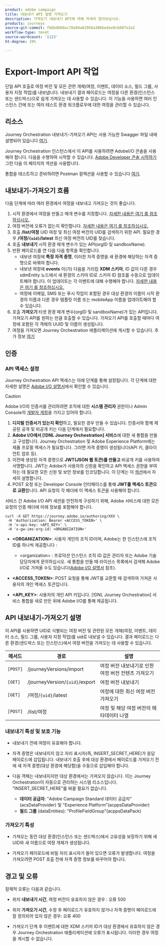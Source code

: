 ```yaml
---
product: adobe campaign
title: 내보내기 API 설명 가져오기
description: 가져오기 내보내기 API에 대해 자세히 알아보십시오.
products: journeys
source-git-commit: fb6bdb60ac70a94a62956a306bedee9cb607e2a2
workflow-type: tm+mt
source-wordcount: '1123'
ht-degree: 29%

---
```



# Export-Import API 작업

단일 API 호출로 여정 버전 및 모든 관련 개체(여정, 이벤트, 데이터 소스, 필드 그룹, 사용자 지정 작업)를 내보냅니다. 내보내기 결과 페이로드는 여정을 다른 환경(인스턴스 또는 샌드박스)으로 쉽게 가져오는 데 사용할 수 있습니다.
이 기능을 사용하면 여러 인스턴스 간에 또는 여러 테스트 환경 워크플로우에 대한 여정을 관리할 수 있습니다.


## 리소스

Journey Orchestration 내보내기-가져오기 API는 사용 가능한 Swagger 파일 내에 설명되어 있습니다 [여기](https://adobedocs.github.io/JourneyAPI/docs/).

Journey Orchestration 인스턴스에서 이 API를 사용하려면 AdobeI/O 콘솔을 사용해야 합니다. 다음을 수행하여 시작할 수 있습니다. [Adobe Developer 콘솔 시작하기](https://www.adobe.io/apis/experienceplatform/console/docs.html#!AdobeDocs/adobeio-console/master/getting-started.md) 그런 다음 이 페이지의 섹션을 사용합니다.

통합을 테스트하고 준비하려면 Postman 컬렉션을 사용할 수 있습니다 [여기](https://raw.githubusercontent.com/AdobeDocs/JourneyAPI/master/postman-collections/Journey-Orchestration_Export-import-API_postman-collection.json).


## 내보내기-가져오기 흐름

다음 단계에 따라 여러 환경에서 여정을 내보내고 가져오는 것이 좋습니다.

1. 시작 환경에서 여정을 만들고 매개 변수를 지정합니다. [자세한 내용은 여기 를 참조하십시오.](https://experienceleague.adobe.com/docs/journeys/using/building-journeys/about-journey-building/journey.html)
1. 여정 버전에 오류가 없는지 확인합니다. [자세한 내용은 여기 를 참조하십시오.](https://experienceleague.adobe.com/docs/journeys/using/building-journeys/testing-the-journey.html)
1. 호출 **/list/여정** UID 여정 및 최신 여정 버전의 UID를 검색하기 위한 API. 필요한 경우 **/여정/`{uid}`/latest** 최신 여정 버전의 UID를 찾습니다.
1. 호출 **내보내기** 시작 환경 매개 변수가 있는 API(orgID 및 sandboxName).
1. 반환 페이로드를 연 다음 다음 항목을 확인합니다.
   * 내보낸 여정에 **특정 자격 증명**, 이러한 자격 증명을 새 환경에 해당하는 자격 증명으로 바꿔야 합니다.
   * 내보낸 여정에 **events** 이(가) 다음을 가리킴 **XDM 스키마**, ID 값이 다른 경우 xdmEntity 노드에서 새 환경의 스키마 ID로 스키마 ID 참조를 수동으로 업데이트해야 합니다. 이 업데이트는 각 이벤트에 대해 수행해야 합니다. [자세한 내용은 여기 를 참조하십시오.](https://experienceleague.adobe.com/docs/journeys/using/events-journeys/experience-event-schema.html)
   * 여정에 이메일, SMS 또는 푸시 작업이 포함된 경우 대상 환경의 이름이 시작 환경의 이름과 다른 경우 템플릿 이름 또는 mobileApp 이름을 업데이트해야 할 수 있습니다.
1. 호출 **가져오기** 타겟 환경 매개 변수(orgID 및 sandboxName)가 있는 API입니다. 가져오기 API를 원하는 만큼 호출할 수 있습니다. 가져오기 API를 호출할 때마다 여정에 포함된 각 객체의 UUID 및 이름이 생성됩니다.
1. 여정을 가져오면 Journey Orchestration 애플리케이션에 게시할 수 있습니다. 추가 정보 [여기](https://experienceleague.adobe.com/docs/journeys/using/building-journeys/publishing-the-journey.html)


## 인증

### API 액세스 설정

Journey Orchestration API 액세스는 아래 단계를 통해 설정됩니다. 각 단계에 대한 자세한 설명은 [Adobe I/O 설명서](https://www.adobe.io/authentication/auth-methods.html#!AdobeDocs/adobeio-auth/master/AuthenticationOverview/ServiceAccountIntegration.md)에서 확인할 수 있습니다.

>[!CAUTION]
>
>Adobe I/O의 인증서를 관리하려면 조직에 대한 <b>시스템 관리자</b> 권한이나 Admin Console의 [개발자 계정](https://helpx.adobe.com/jp/enterprise/using/manage-developers.html)을 가지고 있어야 합니다.

1. **디지털 인증서가 있는지 확인**&#x200B;하고, 필요한 경우 만들 수 있습니다. 인증서와 함께 제공된 공개 및 비공개 키는 다음 단계에서 필요합니다.
1. **Adobe I/O에서 [!DNL Journey Orchestration] 서비스**&#x200B;에 대한 새 통합을 만들고 구성합니다. Journey Orchestration 및 Adobe Experience Platform에는 제품 프로필 액세스가 필요합니다. 그러면 자격 증명이 생성됩니다(API 키, 클라이언트 암호 등).
1. 이전에 생성된 자격 증명으로 **JWT(JSON 웹 토큰)를 만들고** 비공개 키를 사용하여 서명합니다. JWT는 Adobe가 사용자의 신원을 확인하고 API 액세스 권한을 부여하는 데 필요한 모든 신원 및 보안 정보를 인코딩합니다. 이 단계는 이 [섹션](https://www.adobe.io/authentication/auth-methods.html#!AdobeDocs/adobeio-auth/master/JWT/JWT.md)에서 자세히 설명합니다.
1. POST 요청 또는 Developer Console 인터페이스를 통해 **JWT를 액세스 토큰으로 교환**&#x200B;합니다. API 요청의 각 헤더에 이 액세스 토큰을 사용해야 합니다.

서비스 간 Adobe I/O API 세션을 안전하게 구성하기 위해, Adobe 서비스에 대한 모든 요청의 인증 헤더에 아래 정보를 포함해야 합니다.

```
curl -X GET https://journey.adobe.io/authoring/XXX \
 -H 'Authorization: Bearer <ACCESS_TOKEN>' \
 -H 'x-api-key: <API_KEY>' \
 -H 'x-gw-ims-org-id: <ORGANIZATION>'
```

* **&lt;ORGANIZATION>**: 사용자 개인의 조직 ID이며, Adobe는 한 인스턴스에 조직 ID를 하나씩 제공합니다 :

   * &lt;organization> : 프로덕션 인스턴스
   조직 ID 값은 관리자 또는 Adobe 기술 담당자에게 문의하십시오. 새 통합을 만들 때 라이선스 목록에서 검색해 Adobe I/O로 가져올 수도 있습니다([Adobe I/O 설명서](https://www.adobe.io/authentication.html) 참조).

* **&lt;ACCESS_TOKEN>**: POST 요청을 통해 JWT를 교환할 때 검색하여 가져온 사용자의 개인 액세스 토큰입니다.

* **&lt;API_KEY>**: 사용자의 개인 API 키입니다. [!DNL Journey Orchestration] 서비스 통합을 새로 만든 뒤에 Adobe I/O를 통해 제공됩니다.



## API 내보내기-가져오기 설명

이 API를 사용하면 UID로 식별되는 여정 버전 및 관련된 모든 개체(여정, 이벤트, 데이터 소스, 필드 그룹, 사용자 지정 작업)를 uid로 내보낼 수 있습니다.
결과 페이로드는 다른 환경(샌드박스 또는 인스턴스)에서 여정 버전을 가져오는 데 사용할 수 있습니다.

| 메서드 | 경로 | 설명 |
|---|---|---|
| `[POST]` | /journeyVersions/import | 여정 버전 내보내기로 인한 여정 버전 컨텐츠 가져오기 |
| `[GET]` | /journeyVersion/`{uid}`/export | 여정 버전 내보내기 |
| `[GET]` | /여정/`{uid}`/latest | 여정에 대한 최신 여정 버전 가져오기 |
| `[POST]` | /list/여정 | 여정 및 해당 여정 버전의 메타데이터 나열 |


### 내보내기 특성 및 보호 기능

* 내보내기 전에 여정이 유효해야 합니다.

* 자격 증명은 내보내지지 않고 자리 표시자(즉, INSERT_SECRET_HERE)가 응답 페이로드에 삽입됩니다.
내보내기 호출 후에 대상 환경에서 페이로드를 가져오기 전에 새 자격 증명(대상 환경에 해당함)을 수동으로 삽입해야 합니다.

* 다음 객체는 내보내지지만 대상 환경에서는 가져오지 않습니다. 이는 Journey Orchestration이 자동으로 관리하는 시스템 리소스입니다. &quot;INSERT_SECRET_HERE&quot;를 바꿀 필요가 없습니다.
   * **데이터 공급자**: &quot;Adobe Campaign Standard 데이터 공급자&quot;(acsDataProvider) 및 &quot;Experience Platform&quot;(acppsDataProvider)
   * **필드 그룹** (dataEntities): &quot;ProfileFieldGroup&quot;(acppsDataPack)



### 가져오기 특성

* 가져오는 동안 대상 환경(인스턴스 또는 샌드박스)에서 고유성을 보장하기 위해 새 UID와 새 이름으로 여정 개체가 생성됩니다.

* 가져오기 페이로드에 비밀 자리 표시자가 들어 있으면 오류가 발생합니다. 여정을 가져오려면 POST 호출 전에 자격 증명 정보를 바꾸어야 합니다.

## 경고 및 오류

잠재적 오류는 다음과 같습니다.

* 위치 **내보내기 시간**, 여정 버전이 유효하지 않은 경우 : 오류 500

* 위치 **가져오기 시간**, 수정 후 페이로드가 유효하지 않거나 자격 증명이 페이로드에 잘 정의되어 있지 않은 경우: 오류 400

* 가져오기 단계 후 이벤트에 대한 XDM 스키마 ID가 대상 환경에서 유효하지 않은 경우 Journey Orchestration 애플리케이션에 오류가 표시됩니다. 이러한 경우 여정을 게시할 수 없습니다.